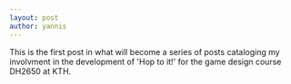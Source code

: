 ```yaml
---
layout: post
author: yannis
---
```

This is the first post in what will become a series of posts cataloging my involvment in the development of 'Hop to it!' for the game design course DH2650 at KTH.
